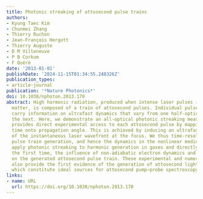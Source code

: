 ```yaml
---
title: Photonic streaking of attosecond pulse trains
authors:
- Kyung Taec Kim
- Chunmei Zhang
- Thierry Ruchon
- Jean-François Hergott
- Thierry Auguste
- D M Villeneuve
- P B Corkum
- F Quéré
date: '2013-01-01'
publishDate: '2024-11-15T01:34:55.248326Z'
publication_types:
- article-journal
publication: '*Nature Photonics*'
doi: 10.1038/nphoton.2013.170
abstract: High harmonic radiation, produced when intense laser pulses interact with
  matter, is composed of a train of attosecond pulses. Individual pulses in this train
  carry information on ultrafast dynamics that vary from one half-optical-cycle to
  the next. Here, we demonstrate an all-optical photonic streaking measurement that
  provides direct experimental access to each attosecond pulse by mapping emission
  time onto propagation angle. This is achieved by inducing an ultrafast rotation
  of the instantaneous laser wavefront at the focus. We thus time-resolve attosecond
  pulse train generation, and hence the dynamics in the nonlinear medium itself. We
  apply photonic streaking to harmonic generation in gases and directly observe, for
  the first time, the influence of non-adiabatic electron dynamics and plasma formation
  on the generated attosecond pulse train. These experimental and numerical results
  also provide the first evidence of the generation of attosecond lighthouses in gases,
  which constitute ideal sources for attosecond pump–probe spectroscopy.
links:
- name: URL
  url: https://doi.org/10.1038/nphoton.2013.170
---
```

